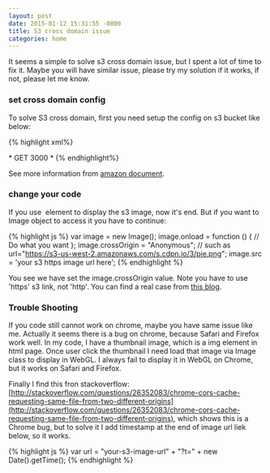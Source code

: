 ```yaml
---
layout: post
date: 2015-01-12 15:31:55 -0800
title: S3 cross domain issue
categories: home
---
```


It seems a simple to solve s3 cross domain issue, but I spent a lot of time to fix it. Maybe you will have similar issue, please try my solution if it works, if not, please let me know.

### set cross domain config

To solve S3 cross domain, first you need setup the config on s3 bucket like below:

{% highlight xml%}
<?xml version="1.0" encoding="UTF-8"?>
<CORSConfiguration xmlns="http://s3.amazonaws.com/doc/2006-03-01/">
    <CORSRule>
        <AllowedOrigin>*</AllowedOrigin>
        <AllowedMethod>GET</AllowedMethod>
        <MaxAgeSeconds>3000</MaxAgeSeconds>
        <AllowedHeader>*</AllowedHeader>
    </CORSRule>
</CORSConfiguration>
{% endhighlight%}

See more information from [amazon document](https://docs.aws.amazon.com/AmazonS3/latest/dev/cors.html#cors-expose-headers). 

### change your code

If you use <img> element to display the s3 image, now it's end. But if you want to Image object to access it you have to continue:

{% highlight js %}
    var image = new Image();
    image.onload = function () {
        // Do what you want
    };
    image.crossOrigin = "Anonymous";
    // such as url="https://s3-us-west-2.amazonaws.com/s.cdpn.io/3/pie.png";
    image.src = 'your s3 https image url here';
{% endhighlight %}

You see we have set the image.crossOrigin value. Note you have to use 'https' s3 link, not 'http'. You can find a real case from [this blog](http://blog.codepen.io/2013/10/08/cross-domain-images-tainted-canvas/).

### Trouble Shooting

If you code still cannot work on chrome, maybe you have same issue like me. Actually it seems there is a bug on chrome, because Safari and Firefox work well. In my code, I have a thumbnail image, which is a img element in html page. Once user click the thumbnail I need load that image via Image class to display in WebGL. I always fail to display it in WebGL on Chrome, but it works on Safari and Firefox.

Finally I find this fron stackoverflow: [http://stackoverflow.com/questions/26352083/chrome-cors-cache-requesting-same-file-from-two-different-origins](http://stackoverflow.com/questions/26352083/chrome-cors-cache-requesting-same-file-from-two-different-origins), which shows this is a Chrome bug, but to solve it I add timestamp at the end of image url liek below, so it works.

{% highlight js %}
    var url = "your-s3-image-url" + "?t=" + new Date().getTime();
{% endhighlight %}

